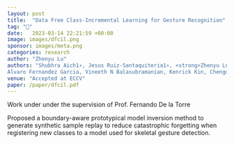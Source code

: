 ```yaml
---
layout: post
title:  "Data Free Class-Incremental Learning for Gesture Recognition"
tag: "🤖"
date:   2023-03-14 22:21:59 +00:00
image: images/dfcil.png
sponsor: images/meta.png
categories: research
author: "Zhenyu Lu"
authors: "Shubhra Aich1∗, Jesus Ruiz-Santaquiteria1∗, <strong>Zhenyu Lu</strong>, Prachi Garg, K J Joseph,
Alvaro Fernandez Garcia, Vineeth N Balasubramanian, Kenrick Kin, Chengde Wan, Necati Cihan Camgoz, Shugao Ma, Fernando De la Torre"
venue: "Accepted at ECCV"
paper: /paper/dfcil.pdf
---
```

<p>Work under under the supervision of Prof. Fernando De la Torre </p>
Proposed a boundary-aware prototypical model inversion method to generate synthetic sample replay to
reduce catastrophic forgetting when registering new classes to a model used for skeletal gesture detection.